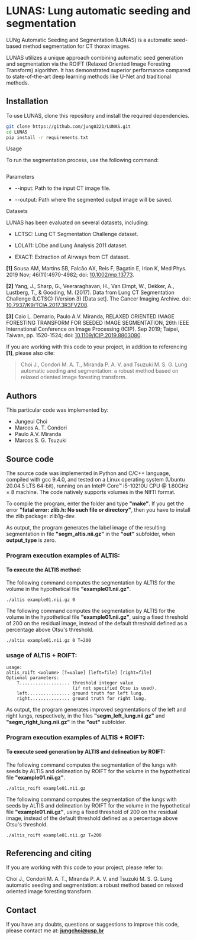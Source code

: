
# LUNAS: Lung automatic seeding and segmentation

LUNg Automatic Seeding and Segmentation (LUNAS) is a automatic seed-based method segmentation for CT thorax images. 

LUNAS utilizes a unique approach combining automatic seed generation and segmentation via the ROIFT (Relaxed Oriented Image Foresting Transform) algorithm. It has demonstrated superior performance compared to state-of-the-art deep learning methods like U-Net and traditional methods.

## Installation

To use LUNAS, clone this repository and install the required dependencies.

```bash
git clone https://github.com/jung0221/LUNAS.git
cd LUNAS
pip install -r requirements.txt
```

Usage

To run the segmentation process, use the following command:

```python lunas_segmentation.py --input <path_to_ct_image> --output <path_to_output_image>
```

Parameters

- --input: Path to the input CT image file.

- --output: Path where the segmented output image will be saved.

Datasets

LUNAS has been evaluated on several datasets, including:

- LCTSC: Lung CT Segmentation Challenge dataset.

- LOLA11: LObe and Lung Analysis 2011 dataset.

- EXACT: Extraction of Airways from CT dataset.


**[1]** Sousa AM, Martins SB, Falc&atilde;o AX, Reis F, Bagatin E, Irion K,
Med Phys. 2019 Nov; 46(11):4970-4982; doi: [10.1002/mp.13773](https://doi.org/10.1002/mp.13773).

**[2]** Yang, J., Sharp, G., Veeraraghavan, H., Van Elmpt, W., Dekker, A., Lustberg, T., & Gooding, M. (2017). Data from Lung CT Segmentation Challenge (LCTSC) (Version 3) [Data set]. The Cancer Imaging Archive. doi: [10.7937/K9/TCIA.2017.3R3FVZ08](https://doi.org/10.7937/K9/TCIA.2017.3R3FVZ08).

**[3]** Caio L. Demario, Paulo A.V. Miranda, RELAXED ORIENTED IMAGE FORESTING TRANSFORM FOR SEEDED IMAGE SEGMENTATION, 26th IEEE International Conference on Image Processing (ICIP). Sep 2019; Taipei, Taiwan, pp. 1520-1524; doi: [10.1109/ICIP.2019.8803080](http://dx.doi.org/10.1109/ICIP.2019.8803080).


If you are working with this code to your project, in addition to referencing **[1]**, please also cite:

> Choi J., Condori M. A. T., Miranda P. A. V. and Tsuzuki M. S. G. Lung automatic seeding and segmentation: a robust method based on relaxed oriented image foresting transform.

## Authors

This particular code was implemented by:

- Jungeui Choi
- Marcos A. T. Condori
- Paulo A.V. Miranda
- Marcos S. G. Tsuzuki

## Source code

The source code was implemented in Python and C/C++ language, compiled with gcc 9.4.0, and tested on a Linux operating system (Ubuntu 20.04.5 LTS 64-bit), running on an Intel® Core™ i5-10210U CPU @ 1.60GHz × 8 machine. 
The code natively supports volumes in the NIfTI format.



To compile the program, enter the folder and type **"make"**.
If you get the error **"fatal error: zlib.h: No such file or directory"**, then you have to install the zlib package: zlib1g-dev.



As output, the program generates the label image of the resulting segmentation in file **"segm_altis.nii.gz"** in the **"out"** subfolder, when **output_type** is zero.

### Program execution examples of ALTIS:

#### To execute the ALTIS method:

The following command computes the segmentation by ALTIS for the volume in the hypothetical file **"example01.nii.gz"**.

```
./altis example01.nii.gz 0
```

The following command computes the segmentation by ALTIS for the volume in the hypothetical file **"example01.nii.gz"**, using a fixed threshold of 200 on the residual image, instead of the default threshold defined as a percentage above Otsu's threshold.

```
./altis example01.nii.gz 0 T=200
```


### usage of ALTIS + ROIFT:

```
usage:
altis_roift <volume> [T=value] [left=file] [right=file]
Optional parameters:
	T................... threshold integer value
	                     (if not specified Otsu is used).
	left................ ground truth for left lung.
	right............... ground truth for right lung.
```

As output, the program generates improved segmentations of the left and right lungs, respectively, in the files **"segm_left_lung.nii.gz"** and **"segm_right_lung.nii.gz"** in the **"out"** subfolder.

### Program execution examples of ALTIS + ROIFT:

#### To execute seed generation by ALTIS and delineation by ROIFT:


The following command computes the segmentation of the lungs with seeds by ALTIS and delineation by ROIFT for the volume in the hypothetical file **"example01.nii.gz"**.

```
./altis_roift example01.nii.gz
```


The following command computes the segmentation of the lungs with seeds by ALTIS and delineation by ROIFT for the volume in the hypothetical file **"example01.nii.gz"**, using a fixed threshold of 200 on the residual image, instead of the default threshold defined as a percentage above Otsu's threshold.

```
./altis_roift example01.nii.gz T=200
```

## Referencing and citing
If you are working with this code to your project, please refer to:

Choi J., Condori M. A. T., Miranda P. A. V. and Tsuzuki M. S. G. Lung automatic seeding and segmentation: a robust method based on relaxed oriented image foresting transform.

## Contact

If you have any doubts, questions or suggestions to improve this code, please contact me at:
**jungchoi@usp.br**

